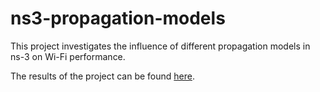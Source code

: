# ns3-propagation-models
This project investigates the influence of different propagation models in ns-3 on Wi-Fi performance.

The results of the project can be found [here](https://github.com/SophiaNow/ns3-propagation-models/blob/main/Investigating_the_Influence_of_Propagation_Loss-Nowicki.pdf).
